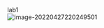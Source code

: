 lab1  
![image-20220427220249501](https://gitee.com/oldataraxia/pic-bad/raw/master/img/image-20220427220249501.png)